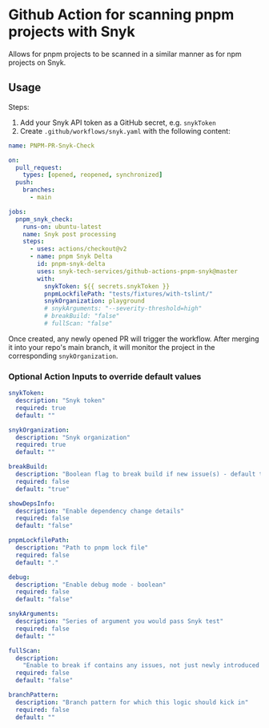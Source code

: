 # Github Action for scanning pnpm projects with Snyk

Allows for pnpm projects to be scanned in a similar manner as for npm projects
on Snyk.

## Usage

Steps:

1. Add your Snyk API token as a GitHub secret, e.g. `snykToken`
2. Create `.github/workflows/snyk.yaml` with the following content:

```yaml
name: PNPM-PR-Snyk-Check

on:
  pull_request:
    types: [opened, reopened, synchronized]
  push:
    branches:
      - main

jobs:
  pnpm_snyk_check:
    runs-on: ubuntu-latest
    name: Snyk post processing
    steps:
      - uses: actions/checkout@v2
      - name: pnpm Snyk Delta
        id: pnpm-snyk-delta
        uses: snyk-tech-services/github-actions-pnpm-snyk@master
        with:
          snykToken: ${{ secrets.snykToken }}
          pnpmLockfilePath: "tests/fixtures/with-tslint/"
          snykOrganization: playground
          # snykArguments: "--severity-threshold=high"
          # breakBuild: "false"
          # fullScan: "false"
```

Once created, any newly opened PR will trigger the workflow. After merging it
into your repo's main branch, it will monitor the project in the corresponding
`snykOrganization`.

### Optional Action Inputs to override default values

```yaml
snykToken:
  description: "Snyk token"
  required: true
  default: ""

snykOrganization:
  description: "Snyk organization"
  required: true
  default: ""

breakBuild:
  description: "Boolean flag to break build if new issue(s) - default true"
  required: false
  default: "true"

showDepsInfo:
  description: "Enable dependency change details"
  required: false
  default: "false"

pnpmLockfilePath:
  description: "Path to pnpm lock file"
  required: false
  default: "."

debug:
  description: "Enable debug mode - boolean"
  required: false
  default: "false"

snykArguments:
  description: "Series of argument you would pass Snyk test"
  required: false
  default: ""

fullScan:
  description:
    "Enable to break if contains any issues, not just newly introduced issues"
  required: false
  default: "false"

branchPattern:
  description: "Branch pattern for which this logic should kick in"
  required: false
  default: ""
```
